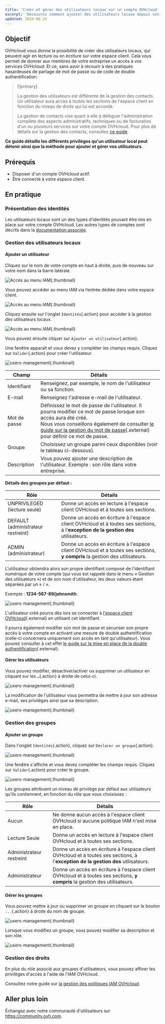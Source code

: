 ```yaml
---
title: 'Créer et gérer des utilisateurs locaux sur un compte OVHcloud'
excerpt: 'Découvrez comment ajouter des utilisateurs locaux depuis votre compte OVHcloud'
updated: 2024-06-25
---
```


## Objectif

OVHcloud vous donne la possibilité de créer des utilisateurs locaux, qui peuvent agir en lecture ou en écriture sur votre espace client. Cela vous permet de donner aux membres de votre entreprise un accès à vos services OVHcloud. Et ce, sans avoir à recourir à des pratiques hasardeuses de partage de mot de passe ou de code de double authentification.

> [!primary]
>
> La gestion des utilisateurs est différente de la gestion des contacts. Un utilisateur aura accès à toutes les sections de l'espace client en fonction du niveau de droits qui lui est accordé.
>
> La gestion de contacts vise quant à elle à déléguer l'administration complète des aspects administratifs, techniques ou de facturation d'un ou plusieurs services sur votre compte OVHcloud. Pour plus de détails sur la gestion des contacts, consultez [ce guide](/pages/account_and_service_management/account_information/managing_contacts).
>

**Ce guide détaille les différents privilèges qu'un utilisateur local peut détenir ainsi que la méthode pour ajouter et gérer vos utilisateurs.**

## Prérequis

- Disposer d'un compte OVHcloud actif.
- Être connecté à votre espace client.

## En pratique

### Présentation des identités

Les utilisateurs locaux sont un des types d'identités pouvant être mis en place sur votre compte OVHcloud. Les autres types de comptes sont décrits dans la [documentation associée](/pages/manage_and_operate/iam/identities-management).

### Gestion des utilisateurs locaux

#### Ajouter un utilisateur

Cliquez sur le nom de votre compte en haut à droite, puis de nouveau sur votre nom dans la barre latérale.

![Accès au menu IAM](images/access_to_the_IAM_menu_01.png){.thumbnail}

Vous pouvez accéder au menu IAM via l’entrée dédiée dans votre espace client.

![Accès au menu IAM](images/access_to_the_IAM_menu_02.png){.thumbnail}

Cliquez ensuite sur l'onglet `Identités`{.action} pour accéder à la gestion des utilisateurs locaux.

![Accès au menu IAM](images/access_to_the_IAM_menu_03.png){.thumbnail}

Vous pouvez ensuite cliquer sur `Ajouter un utilisateur`{.action}.

Une fenêtre apparaît et vous devez y compléter les champs requis. Cliquez sur `Valider`{.action} pour créer l'utilisateur.

![users-management](images/usersmanagement2.png){.thumbnail}

| Champ | Détails |
|--|--|
| Identifiant | Renseignez, par exemple, le nom de l'utilisateur ou sa fonction. |
| E-mail | Renseignez l'adresse e-mail de l'utilisateur. |
| Mot de passe | Définissez le mot de passe de l'utilisateur. Il pourra modifier ce mot de passe lorsque son accès aura été créé. <br>Nous vous conseillons également de consulter [le guide sur la gestion du mot de passe](/pages/account_and_service_management/account_information/manage-ovh-password){.external} pour définir ce mot de passe. |
| Groupe | Choisissez un groupe parmi ceux disponibles (voir le tableau ci-dessous). |
| Description | Vous pouvez ajouter une description de l'utilisateur. Exemple : son rôle dans votre entreprise. |

**Détails des groupes par défaut :**

| Rôle | Détails |
|--|--|
| UNPRIVILEGED (lecture seule) | Donne un accès en lecture à l'espace client OVHcloud et à toutes ses sections. |
| DEFAULT (administrateur restreint) | Donne un accès en écriture à l'espace client OVHcloud et à toutes ses sections, à l'**exception de la gestion des** utilisateurs. |
| ADMIN (administrateur) | Donne un accès en écriture à l'espace client OVHcloud et à toutes ses sections, **y compris** la gestion des utilisateurs. |

L'utilisateur obtiendra alors son propre identifiant composé de l'identifiant numérique de votre compte (qui vous est rappelé dans le menu « Gestion des utilisateurs ») et de son nom d'utilisateur, les deux valeurs étant séparées par un « / ».

Exemple : **1234-567-89/johnsmith**.

![users-management](images/usersmanagement3.png){.thumbnail}

L'utilisateur créé pourra dès lors se connecter à [l'espace client OVHcloud](https://www.ovh.com/auth/?action=gotomanager&from=https://www.ovh.com/fr/&ovhSubsidiary=fr){.external} en utilisant cet identifiant.

Il pourra également modifier son mot de passe et sécuriser son propre accès à votre compte en activant une mesure de double authentification (celle-ci concernera uniquement son accès en tant qu'utilisateur). Vous pouvez consulter à cet effet [le guide sur la mise en place de la double authentification](/pages/account_and_service_management/account_information/secure-ovhcloud-account-with-2fa){.external}.

#### Gérer les utilisateurs

Vous pouvez modifier, désactiver/activer ou supprimer un utilisateur en cliquant sur les `…`{.action} à droite de celui-ci.

![users-management](images/usersmanagement4.png){.thumbnail}

La modification de l'utilisateur vous permettra de mettre à jour son adresse e-mail, ses privilèges ainsi que sa description.

![users-management](images/usersmanagement6.png){.thumbnail}

### Gestion des groupes

#### Ajouter un groupe

Dans l'onglet `Identités`{.action}, cliquez sur `Déclarer un groupe`{.action}.

![users-management](images/usersmanagement7.png){.thumbnail}

Une fenêtre s'affiche et vous devez compléter les champs requis. Cliquez sur `Valider`{.action} pour créer le groupe.

![users-management](images/usersmanagement8.png){.thumbnail}

Les groupes attribuent un niveau de privilège par défaut aux utilisateurs qu'ils contiennent, en fonction du rôle que vous choisissez :

| Rôle | Détails |
|--|--|
| Aucun | Ne donne aucun accès à l'espace client OVHcloud si aucune politique IAM n'est mise en place. |
| Lecture Seule | Donne un accès en lecture à l'espace client OVHcloud et à toutes ses sections. |
| Administrateur restreint | Donne un accès en écriture à l'espace client OVHcloud et à toutes ses sections, à l'**exception de la gestion des** utilisateurs. |
| Administrateur | Donne un accès en écriture à l'espace client OVHcloud et à toutes ses sections, **y compris** la gestion des utilisateurs. |

#### Gérer les groupes

Vous pouvez mettre à jour ou supprimer un groupe en cliquant sur le bouton `...`{.action} à droite du nom de groupe.

![users-management](images/usersmanagement9.png){.thumbnail}

Lorsque vous modifiez un groupe, vous pouvez modifier sa description et son rôle.

![users-management](images/usersmanagement10.png){.thumbnail}

### Gestion des droits

En plus du rôle associé aux groupes d'utilisateurs, vous pouvez affiner les privilèges d'accès à l'aide de l'IAM OVHcloud.

Consultez notre guide sur [la gestion des politiques IAM OVHcloud](/pages/account_and_service_management/account_information/iam-policy-ui).

## Aller plus loin

Échangez avec notre communauté d'utilisateurs sur <https://community.ovh.com>.
